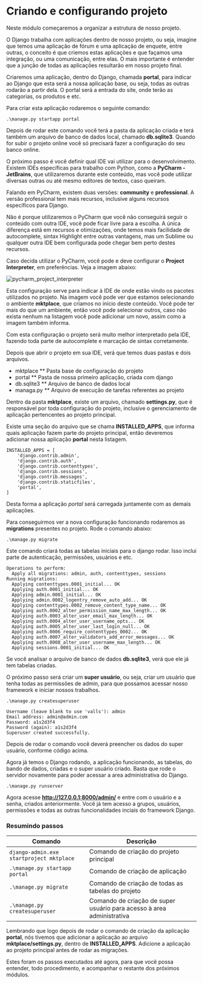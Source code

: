 # Criando e configurando projeto

Neste módulo começaremos a organizar a estrutura de nosso projeto.

O Django trabalha com aplicações dentro de nosso projeto, ou seja, imagine que temos uma aplicação de fórum e uma aplicação de enquete, entre outras, o conceito é que criemos estas aplicações e que façamos uma integração, ou uma comunicação, entre elas. O mais importante é entender que a junção de todas as aplicações resultarão em nosso projeto final.

Criaremos uma aplicação, dentro do Django, chamada **portal**, para indicar ao Django que esta será a nossa aplicação base, ou seja, todas as outras rodarão a partir dela. O portal será a entrada do site, onde terão as categorias, os produtos e etc.

Para criar esta aplicação rodaremos o seguinte comando:

`.\manage.py startapp portal`

Depois de rodar este comando você terá a pasta da aplicação criada e terá também um arquivo de banco de dados local, chamado **db.sqlite3**. Quando for subir o projeto online você só precisará fazer a configuração do seu banco online.

O próximo passo é você definir qual IDE vai utilizar para o desenvolvimento. Existem IDEs específicas para trabalho com Python, como a **PyCharm - JetBrains**, que utilizaremos durante este conteúdo, mas você pode utilizar diversas outras ou até mesmo editores de textos, caso queiram.

Falando em PyCharm, existem duas versões: **community** e **professional**. A versão professional tem mais recursos, inclusive alguns recursos específicos para Django.

Não é porque utilizaremos o PyCharm que você não conseguirá seguir o conteúdo com outra IDE, você pode ficar livre para a escolha. A única diferença está em recursos e otimizações, onde temos mais facilidade de autocomplete, sintax Highlight entre outras vantagens, mas um Sublime ou qualquer outra IDE bem configurada pode chegar bem perto destes recursos.

Caso decida utilizar o PyCharm, você pode e deve configurar o **Project Interpreter**, em preferências. Veja a imagem abaixo:

![pycharm_project_interpreter](./images/pycharm_project_interpreter.png "pycharm_project_interpreter")

Esta configuração serve para indicar à IDE de onde estão vindo os pacotes utilizados no projeto. Na imagem você pode ver que estamos selecionando o ambiente **mktplace**, que criamos no início deste conteúdo. Você pode ter mais do que um ambiente, então você pode selecionar outros, caso não exista nenhum na listagem você pode adicionar um novo, assim como a imagem também informa.

Com esta configuração o projeto será muito melhor interpretado pela IDE, fazendo toda parte de autocomplete e marcação de sintax corretamente.

Depois que abrir o projeto em sua IDE, verá que temos duas pastas e dois arquivos.

* mktplace
	** Pasta base de configuração do projeto
* portal
	** Pasta de nossa primeiro aplicação, criada com django
* db.sqlite3
	** Arquivo de banco de dados local
* managa.py
	** Arquivo de execução de tarefas referentes ao projeto

Dentro da pasta **mktplace**, existe um arquivo, chamado **settings.py**, que é responsável por toda configuração do projeto, inclusive o gerenciamento de aplicação pertencentes ao projeto principal.

Existe uma seção do arquivo que se chama **INSTALLED_APPS**, que informa quais aplicação fazem parte do projeto principal, então deveremos adicionar nossa aplicação **portal** nesta listagem.

```
INSTALLED_APPS = [
    'django.contrib.admin',
    'django.contrib.auth',
    'django.contrib.contenttypes',
    'django.contrib.sessions',
    'django.contrib.messages',
    'django.contrib.staticfiles',
    'portal',
]
```

Desta forma a aplicação *portal* será carregada juntamente com as demais aplicações.

Para conseguirmos ver a nova configuração funcionando rodaremos as **migrations** presentes no projeto. Rode o comando abaixo:

`.\manage.py migrate`

Este comando criará todas as tabelas iniciais para o django rodar. Isso inclui parte de autenticação, permissões, usuários e etc.

```
Operations to perform:
  Apply all migrations: admin, auth, contenttypes, sessions
Running migrations:
  Applying contenttypes.0001_initial... OK
  Applying auth.0001_initial... OK
  Applying admin.0001_initial... OK
  Applying admin.0002_logentry_remove_auto_add... OK
  Applying contenttypes.0002_remove_content_type_name... OK
  Applying auth.0002_alter_permission_name_max_length... OK
  Applying auth.0003_alter_user_email_max_length... OK
  Applying auth.0004_alter_user_username_opts... OK
  Applying auth.0005_alter_user_last_login_null... OK
  Applying auth.0006_require_contenttypes_0002... OK
  Applying auth.0007_alter_validators_add_error_messages... OK
  Applying auth.0008_alter_user_username_max_length... OK
  Applying sessions.0001_initial... OK
```

Se você analisar o arquivo de banco de dados **db.sqlite3**, verá que ele já tem tabelas criadas.

O próximo passo será criar um **super usuário**, ou seja, criar um usuário que tenha todas as permissões de admin, para que possamos acessar nosso framework e iniciar nossos trabalhos.

`.\manage.py createsuperuser`

```
Username (leave blank to use 'valls'): admin
Email address: admin@admin.com
Password: a1s2d3f4
Password (again): a1s2d3f4
Superuser created successfully.
```

Depois de rodar o comando você deverá preencher os dados do super usuário, conforme código acima.

Agora já temos o Django rodando, a aplicação funcionando, as tabelas, do bando de dados, criadas e o super usuário criado. Basta que rode o servidor novamente para poder acessar a area administrativa do Django.

`.\manage.py runserver`

Agora acesse **http://127.0.0.1:8000/admin/** e entre com o usuário e a senha, criados anteriormente. Você já tem acesso a grupos, usuários, permissões e todas as outras funcionalidades inciais do framework Django.

### Resumindo passos

| Comando | Descrição |
| ------- | --------- |
| `django-admin.exe startproject mktplace` | Comando de criação do projeto principal |
| `.\manage.py startapp portal` | Comando de criação de aplicação |
| `.\manage.py migrate` | Comando de criação de todas as tabelas do projeto |  
| `.\manage.py createsuperuser` | Comando de criação de super usuário para acesso à area administrativa |

Lembrando que logo depois de rodar o comando de criação da aplicação **portal**, nós tivemos que adicionar a aplicação ao arquivo **mktplace/settings.py**, dentro de **INSTALLED_APPS**. Adicione a aplicação ao projeto principal antes de rodar as migrações.

Estes foram os passos executados até agora, para que você possa entender, todo procedimento, e acompanhar o restante dos próximos módulos.